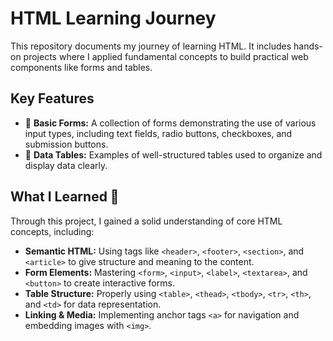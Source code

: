 # HTML Learning Journey

This repository documents my journey of learning HTML. It includes hands-on projects where I applied fundamental concepts to build practical web components like forms and tables.

## Key Features

* 📝 **Basic Forms:** A collection of forms demonstrating the use of various input types, including text fields, radio buttons, checkboxes, and submission buttons.
* 📅 **Data Tables:** Examples of well-structured tables used to organize and display data clearly.

## What I Learned 🧠

Through this project, I gained a solid understanding of core HTML concepts, including:

* **Semantic HTML:** Using tags like `<header>`, `<footer>`, `<section>`, and `<article>` to give structure and meaning to the content.
* **Form Elements:** Mastering `<form>`, `<input>`, `<label>`, `<textarea>`, and `<button>` to create interactive forms.
* **Table Structure:** Properly using `<table>`, `<thead>`, `<tbody>`, `<tr>`, `<th>`, and `<td>` for data representation.
* **Linking & Media:** Implementing anchor tags `<a>` for navigation and embedding images with `<img>`.

